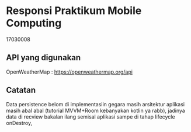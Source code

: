Responsi Praktikum Mobile Computing
====================================
17030008

API yang digunakan
--------------------------
OpenWeatherMap : https://openweathermap.org/api

Catatan
-------------------------
Data persistence belom di implementasiin gegara masih arsitektur aplikasi masih abal abal (tutorial MVVM+Room kebanyakan kotlin ya rabb), jadinya data di recview bakalan ilang semisal aplikasi sampe di tahap lifecycle onDestroy,